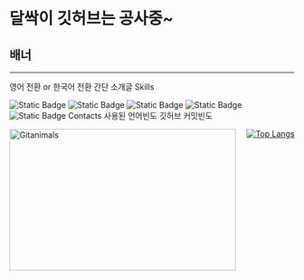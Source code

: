 # 달싹이 깃허브는 공사중~
## 배너
---
영어 전환 or 한국어 전환
간단 소개글
Skills

![Static Badge](https://img.shields.io/badge/C-A8B9CC?style=plastic&logo=C&logoColor=ffffff)
![Static Badge](https://img.shields.io/badge/C%2B%2B-00599C?style=plastic&logo=C%2B%2B&logoColor=ffffff)
![Static Badge](https://img.shields.io/badge/C%23-black?style=plastic)
![Static Badge](https://img.shields.io/badge/Python-3776AB?style=plastic&logo=Python&logoColor=ffffff)<br>
![Static Badge](https://img.shields.io/badge/Unity-black?style=plastic&logo=Unity&logoColor=ffffff)
Contacts
사용된 언어빈도
깃허브 커밋빈도

<div style="display: flex; justify-content: space-between;">
  <div>
    <a href="https://github.com/devxb/gitanimals">
      <img src="https://render.gitanimals.org/farms/j1sung" width="400" height="250" alt="Gitanimals" />
    </a>
  </div>
  <div>
    <a href="https://github.com/j1sung">
      <img src="https://github-readme-stats.vercel.app/api/top-langs/?username=j1sung&layout=compact" alt="Top Langs" />
    </a>
  </div>
</div>


